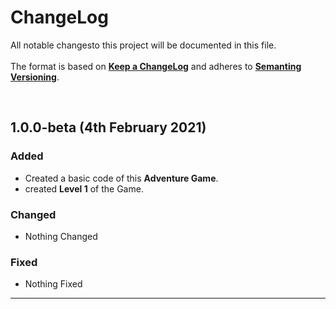 # ChangeLog

All notable changesto this project will be documented in this file.
<br /><br/>
The format is based on **[Keep a ChangeLog](https://keepachangelog.com/)** and adheres to **[Semanting Versioning](https://semver.org/)**.

<br />

## 1.0.0-beta (4th February 2021)

### Added

- Created a basic code of this **Adventure Game**.
- created **Level 1** of the Game.

### Changed

- Nothing Changed

### Fixed

- Nothing Fixed

<hr />
